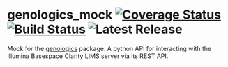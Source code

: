 # genologics_mock [![Coverage Status](https://coveralls.io/repos/github/Clinical-Genomics/genologics_mock/badge.svg?branch=master)](https://coveralls.io/github/Clinical-Genomics/genologics_mock?branch=master) [![Build Status](https://travis-ci.com/Clinical-Genomics/genologics_mock.svg?branch=master)](https://travis-ci.org/Clinical-Genomics/genologics_mock) ![Latest Release](https://img.shields.io/github/v/release/clinical-genomics/genologics_mock)


Mock for the [genologics](https://github.com/SciLifeLab/genologics) package. A python API for interacting with the Illumina Basespace Clarity LIMS server via its REST API.
